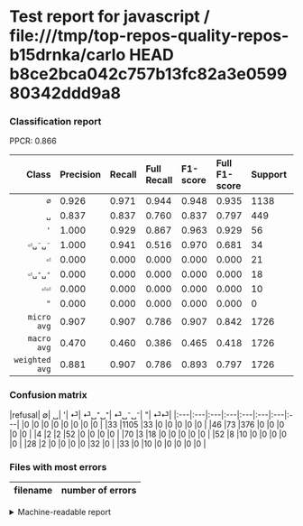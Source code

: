 # Test report for javascript / file:///tmp/top-repos-quality-repos-b15drnka/carlo HEAD b8ce2bca042c757b13fc82a3e059980342ddd9a8

### Classification report

PPCR: 0.866

| Class | Precision | Recall | Full Recall | F1-score | Full F1-score | Support | Full Support | PPCR |
|------:|:----------|:-------|:------------|:---------|:---------|:--------|:-------------|:-----|
| `∅` | 0.926| 0.971| 0.944| 0.948| 0.935| 1138| 1171| 0.972 |
| `␣` | 0.837| 0.837| 0.760| 0.837| 0.797| 449| 495| 0.907 |
| `'` | 1.000| 0.929| 0.867| 0.963| 0.929| 56| 60| 0.933 |
| `⏎␣⁻␣⁻` | 1.000| 0.941| 0.516| 0.970| 0.681| 34| 62| 0.548 |
| `⏎` | 0.000| 0.000| 0.000| 0.000| 0.000| 21| 91| 0.231 |
| `⏎␣⁺␣⁺` | 0.000| 0.000| 0.000| 0.000| 0.000| 18| 70| 0.257 |
| `⏎⏎` | 0.000| 0.000| 0.000| 0.000| 0.000| 10| 43| 0.233 |
| `"` | 0.000| 0.000| 0.000| 0.000| 0.000| 0| 0| 0.000 |
| `micro avg` | 0.907| 0.907| 0.786| 0.907| 0.842| 1726| 1992| 0.866 |
| `macro avg` | 0.470| 0.460| 0.386| 0.465| 0.418| 1726| 1992| 0.866 |
| `weighted avg` | 0.881| 0.907| 0.786| 0.893| 0.797| 1726| 1992| 0.866 |

### Confusion matrix

|refusal|  ∅| ␣| '| ⏎| ⏎␣⁺␣⁺| ⏎␣⁻␣⁻| "| ⏎⏎| 
|:---|:---|:---|:---|:---|:---|:---|:---|
|0 |0 |0 |0 |0 |0 |0 |0 |
|33 |1105 |33 |0 |0 |0 |0 |0 |
|46 |73 |376 |0 |0 |0 |0 |0 |
|4 |2 |2 |52 |0 |0 |0 |0 |
|70 |3 |18 |0 |0 |0 |0 |0 |
|52 |8 |10 |0 |0 |0 |0 |0 |
|28 |2 |0 |0 |0 |0 |32 |0 |
|33 |0 |10 |0 |0 |0 |0 |0 |

### Files with most errors

| filename | number of errors|
|:----:|:-----|

<details>
    <summary>Machine-readable report</summary>
```json
{
  "cl_report": {"\"": {"f1-score": 0.0, "precision": 0.0, "recall": 0.0, "support": 0}, "\u0027": {"f1-score": 0.962962962962963, "precision": 1.0, "recall": 0.9285714285714286, "support": 56}, "macro avg": {"f1-score": 0.4647709202274904, "precision": 0.47045660749322793, "recall": 0.45977076721224386, "support": 1726}, "micro avg": {"f1-score": 0.906720741599073, "precision": 0.906720741599073, "recall": 0.906720741599073, "support": 1726}, "weighted avg": {"f1-score": 0.8932926545904529, "precision": 0.8806819230369507, "recall": 0.906720741599073, "support": 1726}, "\u2205": {"f1-score": 0.9480909480909481, "precision": 0.9262363788767812, "recall": 0.9710017574692443, "support": 1138}, "\u23ce": {"f1-score": 0.0, "precision": 0.0, "recall": 0.0, "support": 21}, "\u23ce\u23ce": {"f1-score": 0.0, "precision": 0.0, "recall": 0.0, "support": 10}, "\u23ce\u2423\u207a\u2423\u207a": {"f1-score": 0.0, "precision": 0.0, "recall": 0.0, "support": 18}, "\u23ce\u2423\u207b\u2423\u207b": {"f1-score": 0.9696969696969697, "precision": 1.0, "recall": 0.9411764705882353, "support": 34}, "\u2423": {"f1-score": 0.8374164810690423, "precision": 0.8374164810690423, "recall": 0.8374164810690423, "support": 449}},
  "cl_report_full": {"\"": {"f1-score": 0.0, "precision": 0.0, "recall": 0.0, "support": 0}, "\u0027": {"f1-score": 0.9285714285714286, "precision": 1.0, "recall": 0.8666666666666667, "support": 60}, "macro avg": {"f1-score": 0.4176111047332086, "precision": 0.47045660749322793, "recall": 0.38575369685394206, "support": 1992}, "micro avg": {"f1-score": 0.8418504572350727, "precision": 0.906720741599073, "recall": 0.7856425702811245, "support": 1992}, "weighted avg": {"f1-score": 0.7966695118646263, "precision": 0.81382728804914, "recall": 0.7856425702811245, "support": 1992}, "\u2205": {"f1-score": 0.9348561759729274, "precision": 0.9262363788767812, "recall": 0.9436379163108455, "support": 1171}, "\u23ce": {"f1-score": 0.0, "precision": 0.0, "recall": 0.0, "support": 91}, "\u23ce\u23ce": {"f1-score": 0.0, "precision": 0.0, "recall": 0.0, "support": 43}, "\u23ce\u2423\u207a\u2423\u207a": {"f1-score": 0.0, "precision": 0.0, "recall": 0.0, "support": 70}, "\u23ce\u2423\u207b\u2423\u207b": {"f1-score": 0.6808510638297872, "precision": 1.0, "recall": 0.5161290322580645, "support": 62}, "\u2423": {"f1-score": 0.7966101694915254, "precision": 0.8374164810690423, "recall": 0.7595959595959596, "support": 495}},
  "ppcr": 0.8664658634538153
}
```
</details>
